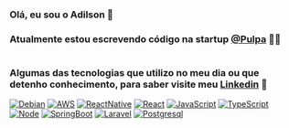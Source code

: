
### Olá, eu sou o Adilson 🤚

### Atualmente estou escrevendo código na startup [@Pulpa](https://pulpa.com.br/) 🧑‍💻

#
### Algumas das tecnologias que utilizo no meu dia ou que detenho conhecimento, para saber visite meu [Linkedin](https://www.linkedin.com/in/adilson-cardoso-barbosa-bb039234/)  🔗

[![Debian](https://img.shields.io/badge/Debian-A81D33?style=for-the-badge&logo=debian&logoColor=white)](https://www.linkedin.com/in/adilson-cardoso-barbosa-bb039234/)
[![AWS](https://img.shields.io/badge/Amazon_AWS-FF9900?style=for-the-badge&logo=amazonaws&logoColor=white)](https://www.linkedin.com/in/adilson-cardoso-barbosa-bb039234/)
[![ReactNative](https://img.shields.io/badge/React_Native-20232A?style=for-the-badge&logo=react&logoColor=61DAFB)](https://www.linkedin.com/in/adilson-cardoso-barbosa-bb039234/)
[![React](https://img.shields.io/badge/React-20232A?style=for-the-badge&logo=react&logoColor=61DAFB)](https://www.linkedin.com/in/adilson-cardoso-barbosa-bb039234/)
[![JavaScript](https://img.shields.io/badge/JavaScript-F7DF1E?style=for-the-badge&logo=javascript&logoColor=black)](https://www.linkedin.com/in/adilson-cardoso-barbosa-bb039234/)
[![TypeScript](https://img.shields.io/badge/TypeScript-007ACC?style=for-the-badge&logo=typescript&logoColor=white)](https://www.linkedin.com/in/adilson-cardoso-barbosa-bb039234/)
[![Node](https://img.shields.io/badge/Node.js-43853D?style=for-the-badge&logo=node.js&logoColor=white)](https://www.linkedin.com/in/adilson-cardoso-barbosa-bb039234/)
[![SpringBoot](https://img.shields.io/badge/Spring-6DB33F?style=for-the-badge&logo=spring&logoColor=white)](https://www.linkedin.com/in/adilson-cardoso-barbosa-bb039234/)
[![Laravel](https://img.shields.io/badge/Laravel-FF2D20?style=for-the-badge&logo=laravel&logoColor=white)](https://www.linkedin.com/in/adilson-cardoso-barbosa-bb039234/)
[![Postgresql](https://img.shields.io/badge/PostgreSQL-316192?style=for-the-badge&logo=postgresql&logoColor=white)](https://www.linkedin.com/in/adilson-cardoso-barbosa-bb039234/)
